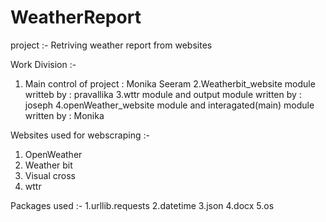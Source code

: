 # WeatherReport

project :- Retriving weather report from websites 

Work Division :-
1. Main control of project : Monika Seeram
2.Weatherbit_website module writteb by : pravallika
3.wttr module and output module written by : joseph
4.openWeather_website module and interagated(main) module written by : Monika

Websites used for webscraping  :-
1. OpenWeather 
2. Weather bit 
3. Visual cross
4. wttr 

Packages used :-
1.urllib.requests 
2.datetime
3.json
4.docx
5.os

